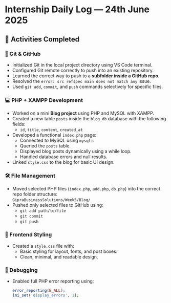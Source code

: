 # Internship Daily Log — 24th June 2025

## 📌 Activities Completed

### 🔧 Git & GitHub
- Initialized Git in the local project directory using VS Code terminal.
- Configured Git remote correctly to push into an existing repository.
- Learned the correct way to push to a **subfolder inside a GitHub repo**.
- Resolved the `error: src refspec main does not match any` issue.
- Used `git add`, `commit`, and `push` commands selectively for specific files.

### 💻 PHP + XAMPP Development
- Worked on a mini **Blog project** using PHP and MySQL with XAMPP.
- Created a new table `posts` inside the `blog_db` database with the following fields:
  - `id`, `title`, `content`, `created_at`
- Developed a functional `index.php` page:
  - Connected to MySQL using `mysqli`.
  - Queried the `posts` table.
  - Displayed blog posts dynamically using a while loop.
  - Handled database errors and null results.
- Linked `style.css` to the blog for basic UI design.

### 🛠 File Management
- Moved selected PHP files (`index.php`, `add.php`, `db.php`) into the correct repo folder structure:  
  `GipraBusinessSolutions/Week5/Blog/`
- Pushed only selected files to GitHub using:
  - `git add path/to/file`
  - `git commit`
  - `git push`

### 🎨 Frontend Styling
- Created a `style.css` file with:
  - Basic styling for layout, fonts, and post boxes.
  - Clean, minimal, and readable design.

### 🐞 Debugging
- Enabled full PHP error reporting using:
  ```php
  error_reporting(E_ALL);
  ini_set('display_errors', 1);
